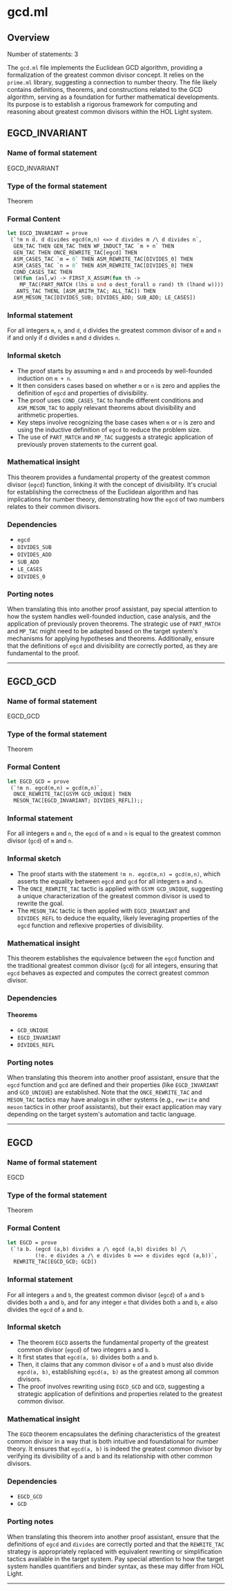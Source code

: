 # gcd.ml

## Overview

Number of statements: 3

The `gcd.ml` file implements the Euclidean GCD algorithm, providing a formalization of the greatest common divisor concept. It relies on the `prime.ml` library, suggesting a connection to number theory. The file likely contains definitions, theorems, and constructions related to the GCD algorithm, serving as a foundation for further mathematical developments. Its purpose is to establish a rigorous framework for computing and reasoning about greatest common divisors within the HOL Light system.

## EGCD_INVARIANT

### Name of formal statement
EGCD_INVARIANT

### Type of the formal statement
Theorem

### Formal Content
```ocaml
let EGCD_INVARIANT = prove
 (`!m n d. d divides egcd(m,n) <=> d divides m /\ d divides n`,
  GEN_TAC THEN GEN_TAC THEN WF_INDUCT_TAC `m + n` THEN
  GEN_TAC THEN ONCE_REWRITE_TAC[egcd] THEN
  ASM_CASES_TAC `m = 0` THEN ASM_REWRITE_TAC[DIVIDES_0] THEN
  ASM_CASES_TAC `n = 0` THEN ASM_REWRITE_TAC[DIVIDES_0] THEN
  COND_CASES_TAC THEN
  (W(fun (asl,w) -> FIRST_X_ASSUM(fun th ->
    MP_TAC(PART_MATCH (lhs o snd o dest_forall o rand) th (lhand w)))) THEN
   ANTS_TAC THENL [ASM_ARITH_TAC; ALL_TAC]) THEN
  ASM_MESON_TAC[DIVIDES_SUB; DIVIDES_ADD; SUB_ADD; LE_CASES])
```

### Informal statement
For all integers `m`, `n`, and `d`, `d` divides the greatest common divisor of `m` and `n` if and only if `d` divides `m` and `d` divides `n`.

### Informal sketch
* The proof starts by assuming `m` and `n` and proceeds by well-founded induction on `m + n`.
* It then considers cases based on whether `m` or `n` is zero and applies the definition of `egcd` and properties of divisibility.
* The proof uses `COND_CASES_TAC` to handle different conditions and `ASM_MESON_TAC` to apply relevant theorems about divisibility and arithmetic properties.
* Key steps involve recognizing the base cases when `m` or `n` is zero and using the inductive definition of `egcd` to reduce the problem size.
* The use of `PART_MATCH` and `MP_TAC` suggests a strategic application of previously proven statements to the current goal.

### Mathematical insight
This theorem provides a fundamental property of the greatest common divisor (`egcd`) function, linking it with the concept of divisibility. It's crucial for establishing the correctness of the Euclidean algorithm and has implications for number theory, demonstrating how the `egcd` of two numbers relates to their common divisors.

### Dependencies
* `egcd`
* `DIVIDES_SUB`
* `DIVIDES_ADD`
* `SUB_ADD`
* `LE_CASES`
* `DIVIDES_0`

### Porting notes
When translating this into another proof assistant, pay special attention to how the system handles well-founded induction, case analysis, and the application of previously proven theorems. The strategic use of `PART_MATCH` and `MP_TAC` might need to be adapted based on the target system's mechanisms for applying hypotheses and theorems. Additionally, ensure that the definitions of `egcd` and divisibility are correctly ported, as they are fundamental to the proof.

---

## EGCD_GCD

### Name of formal statement
EGCD_GCD

### Type of the formal statement
Theorem

### Formal Content
```ocaml
let EGCD_GCD = prove
 (`!m n. egcd(m,n) = gcd(m,n)`,
  ONCE_REWRITE_TAC[GSYM GCD_UNIQUE] THEN
  MESON_TAC[EGCD_INVARIANT; DIVIDES_REFL]);;
```

### Informal statement
For all integers `m` and `n`, the `egcd` of `m` and `n` is equal to the greatest common divisor (`gcd`) of `m` and `n`.

### Informal sketch
* The proof starts with the statement `!m n. egcd(m,n) = gcd(m,n)`, which asserts the equality between `egcd` and `gcd` for all integers `m` and `n`.
* The `ONCE_REWRITE_TAC` tactic is applied with `GSYM GCD_UNIQUE`, suggesting a unique characterization of the greatest common divisor is used to rewrite the goal.
* The `MESON_TAC` tactic is then applied with `EGCD_INVARIANT` and `DIVIDES_REFL` to deduce the equality, likely leveraging properties of the `egcd` function and reflexive properties of divisibility.

### Mathematical insight
This theorem establishes the equivalence between the `egcd` function and the traditional greatest common divisor (`gcd`) for all integers, ensuring that `egcd` behaves as expected and computes the correct greatest common divisor.

### Dependencies
#### Theorems
* `GCD_UNIQUE`
* `EGCD_INVARIANT`
* `DIVIDES_REFL`

### Porting notes
When translating this theorem into another proof assistant, ensure that the `egcd` function and `gcd` are defined and their properties (like `EGCD_INVARIANT` and `GCD_UNIQUE`) are established. Note that the `ONCE_REWRITE_TAC` and `MESON_TAC` tactics may have analogs in other systems (e.g., `rewrite` and `meson` tactics in other proof assistants), but their exact application may vary depending on the target system's automation and tactic language.

---

## EGCD

### Name of formal statement
EGCD

### Type of the formal statement
Theorem

### Formal Content
```ocaml
let EGCD = prove
 (`!a b. (egcd (a,b) divides a /\ egcd (a,b) divides b) /\
         (!e. e divides a /\ e divides b ==> e divides egcd (a,b))`,
  REWRITE_TAC[EGCD_GCD; GCD])
```

### Informal statement
For all integers `a` and `b`, the greatest common divisor (`egcd`) of `a` and `b` divides both `a` and `b`, and for any integer `e` that divides both `a` and `b`, `e` also divides the `egcd` of `a` and `b`.

### Informal sketch
* The theorem `EGCD` asserts the fundamental property of the greatest common divisor (`egcd`) of two integers `a` and `b`.
* It first states that `egcd(a, b)` divides both `a` and `b`.
* Then, it claims that any common divisor `e` of `a` and `b` must also divide `egcd(a, b)`, establishing `egcd(a, b)` as the greatest among all common divisors.
* The proof involves rewriting using `EGCD_GCD` and `GCD`, suggesting a strategic application of definitions and properties related to the greatest common divisor.

### Mathematical insight
The `EGCD` theorem encapsulates the defining characteristics of the greatest common divisor in a way that is both intuitive and foundational for number theory. It ensures that `egcd(a, b)` is indeed the greatest common divisor by verifying its divisibility of `a` and `b` and its relationship with other common divisors.

### Dependencies
* `EGCD_GCD`
* `GCD`

### Porting notes
When translating this theorem into another proof assistant, ensure that the definitions of `egcd` and `divides` are correctly ported and that the `REWRITE_TAC` strategy is appropriately replaced with equivalent rewriting or simplification tactics available in the target system. Pay special attention to how the target system handles quantifiers and binder syntax, as these may differ from HOL Light.

---

